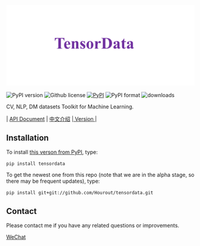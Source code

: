 ![](https://github.com/Hourout/tensordata/blob/master/image/tensordata.png)


![PyPI version](https://img.shields.io/pypi/pyversions/tensordata.svg)
![Github license](https://img.shields.io/github/license/Hourout/tensordata.svg)
[![PyPI](https://img.shields.io/pypi/v/tensordata.svg)](https://pypi.python.org/pypi/tensordata)
![PyPI format](https://img.shields.io/pypi/format/tensordata.svg)
![downloads](https://img.shields.io/pypi/dm/tensordata.svg)

CV, NLP, DM datasets Toolkit for Machine Learning.

| [API Document](https://github.com/Hourout/tensordata/blob/master/document/api.md) | [中文介绍](https://github.com/Hourout/tensordata/blob/master/document/Chinese.md) |[ Version ](https://github.com/Hourout/tensordata/blob/master/document/version.md)|

## Installation
To install [this verson from PyPI](https://pypi.org/project/tensordata/), type:

```
pip install tensordata
```

To get the newest one from this repo (note that we are in the alpha stage, so there may be frequent updates), type:

```
pip install git+git://github.com/Hourout/tensordata.git
```

## Contact
Please contact me if you have any related questions or improvements.

[WeChat](https://github.com/Hourout/tensordata/blob/master/image/hourout_wechat.jpg)
